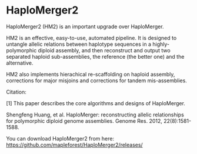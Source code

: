 # HaploMerger2

HaploMerger2 (HM2) is an important upgrade over HaploMerger.

HM2 is an effective, easy-to-use, automated pipeline. It is designed to untangle allelic relations between haplotype sequences in a highly-polymorphic diploid assembly, and then reconstruct and output two separated haploid sub-assemblies, the reference (the better one) and the alternative.

HM2 also implements hierachical re-scaffolding on haploid assembly, corrections for major misjoins and corrections for tandem mis-assemblies.	 
 
Citation:

[1] This paper describes the core algorithms and designs of HaploMerger.

Shengfeng Huang, et al. HaploMerger: reconstructing allelic relationships for polymorphic diploid genome assemblies. Genome Res. 2012, 22(8):1581-1588.	

You can download HaploMerger2 from here: https://github.com/mapleforest/HaploMerger2/releases/
